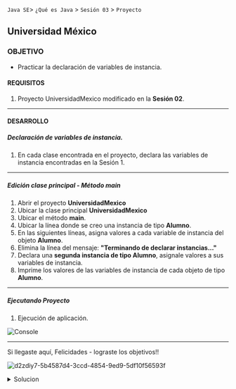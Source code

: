`Java SE`> `¿Qué es Java` > `Sesión 03` > `Proyecto`

## Universidad México

### OBJETIVO

- Practicar la declaración de variables de instancia.

#### REQUISITOS

1. Proyecto UniversidadMexico modificado en la <b>Sesión 02</b>.

<hr>

#### DESARROLLO

##### Declaración de variables de instancia.

1. En cada clase encontrada en el proyecto, declara las variables de instancia encontradas en la Sesión 1.

<hr>

##### Edición clase principal - Método main

1. Abrir el proyecto <b>UniversidadMexico</b>
2. Ubicar la clase principal <b>UniversidadMexico</b>
3. Ubicar el método <b>main</b>.
5. Ubicar la línea donde se creo una instancia de tipo <b>Alumno</b>. 
6. En las siguientes líneas, asigna valores a cada variable de instancia del objeto <b>Alumno</b>.
7. Elimina la línea del mensaje: <b>"Terminando de declarar instancias..."</b>
8. Declara una <b>segunda instancia de tipo Alumno</b>, asignale valores a sus variables de instancia.
9. Imprime los valores de las variables de instancia de cada objeto de tipo <b>Alumno</b>.

<hr>

##### Ejecutando Proyecto

1. Ejecución de aplicación. 
   
 ![Console](https://user-images.githubusercontent.com/56565204/67447761-8ab05b80-f5da-11e9-94b7-5ba720ec736c.png)

<hr>

Si llegaste aquí, Felicidades - lograste los objetivos!!

![d2zdiy7-5b4587d4-3ccd-4854-9ed9-5df10f56593f](https://user-images.githubusercontent.com/56565204/67228451-e625f200-f3fe-11e9-99ce-ad733b945ebd.png)

<details>
	<summary>Solucion</summary>
	<p> 1. Declarar las variables de instancia de cada clase en el proyecto <b>UniversidadMexico</b>. </p>
	<p> 2. En la clase principal asignarle valores a las variables de instancia del objeto de tipo <b>Alumno</b> previamente declarado. </p>
	<p> 3. Declara una <b>segunda instancia de tipo Alumno</b>, asigna valores a sus variables de instancia.</p>
	<p> 3. Eliminación del mensaje: <b>"Terminando de declarar instancias..."</b> </p>
	<p> 4. Impresión de las variables de instancia de cada objeto de tipo <b>Alumno</b>. </p>
	<p> 6. Ejecutar proyecto. </p>
</details> 
